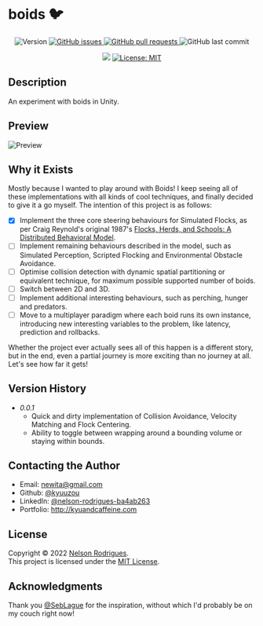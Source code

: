 # boids 🐦

<p align="center">
  <img alt="Version" src="https://img.shields.io/github/v/tag/kyuuzou/boids?label=version" />
  <a href="https://github.com/kyuuzou/boids/issues" target="_blank">
     <img alt="GitHub issues" src ="https://img.shields.io/github/issues-raw/kyuuzou/boids" />
  </a>
  <a href="https://github.com/kyuuzou/boids/pulls" target="_blank">
   <img alt="GitHub pull requests" src ="https://img.shields.io/github/issues-pr-raw/kyuuzou/boids" />
  </a>
  <img alt="GitHub last commit" src ="https://img.shields.io/github/last-commit/kyuuzou/boids" />
</p>
<p align="center">
  <a href="https://www.codacy.com/gh/kyuuzou/boids/dashboard?utm_source=github.com&amp;utm_medium=referral&amp;utm_content=kyuuzou/boids&amp;utm_campaign=Badge_Grade"><img src="https://app.codacy.com/project/badge/Grade/0e148b21eaa742448a210882d88a9f0c"/></a>
  <a href="https://github.com/kyuuzou/boids/blob/master/LICENSE" target="_blank">
    <img alt="License: MIT" src="https://img.shields.io/badge/License-MIT-blue.svg" />
  </a>
</p>

## Description
An experiment with boids in Unity.

## Preview

![Preview](https://github.com/kyuuzou/boids/blob/main/Documentation/preview.gif?raw=true)


## Why it Exists

Mostly because I wanted to play around with Boids! I keep seeing all of these implementations with all kinds of cool techniques, and finally decided to give it a go myself. The intention of this project is as follows:  

- [x] Implement the three core steering behaviours for Simulated Flocks, as per Craig Reynold's original 1987's [Flocks, Herds, and Schools: A Distributed Behavioral Model](https://www.red3d.com/cwr/boids/).
- [ ] Implement remaining behaviours described in the model, such as Simulated Perception, Scripted Flocking and Environmental Obstacle Avoidance.
- [ ] Optimise collision detection with dynamic spatial partitioning or equivalent technique, for maximum possible supported number of boids.
- [ ] Switch between 2D and 3D.
- [ ] Implement additional interesting behaviours, such as perching, hunger and predators.
- [ ] Move to a multiplayer paradigm where each boid runs its own instance, introducing new interesting variables to the problem, like latency, prediction and rollbacks.

Whether the project ever actually sees all of this happen is a different story, but in the end, even a partial journey is more exciting than no journey at all. Let's see how far it gets!

## Version History

* *0.0.1*
    * Quick and dirty implementation of Collision Avoidance, Velocity Matching and Flock Centering.
    * Ability to toggle between wrapping around a bounding volume or staying within bounds.

## Contacting the Author

* Email: newita@gmail.com
* Github: [@kyuuzou](https://github.com/kyuuzou)
* LinkedIn: [@nelson-rodrigues-ba4ab263](https://linkedin.com/in/nelson-rodrigues-ba4ab263)
* Portfolio: http://kyuandcaffeine.com

## License

Copyright © 2022 [Nelson Rodrigues](https://github.com/kyuuzou).<br />
This project is licensed under the [MIT License](https://opensource.org/licenses/MIT).

## Acknowledgments
Thank you [@SebLague](https://github.com/SebLague/Boids) for the inspiration, without which I'd probably be on my couch right now!